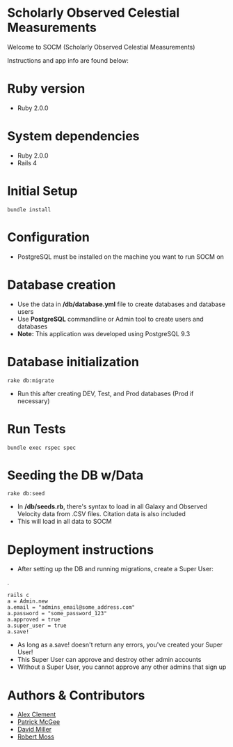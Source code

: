Scholarly Observed Celestial Measurements
=========================================

Welcome to SOCM (Scholarly Observed Celestial Measurements)

Instructions and app info are found below:

Ruby version
============
  - Ruby 2.0.0

System dependencies
===================
  - Ruby 2.0.0
  - Rails 4

Initial Setup
=============

    bundle install


Configuration
=============
  - PostgreSQL must be installed on the machine you want to run SOCM on

Database creation
=================
  - Use the data in **/db/database.yml** file to create databases and database users
  - Use **PostgreSQL** commandline or Admin tool to create users and databases
  - **Note:** This application was developed using PostgreSQL 9.3

Database initialization
=======================

    rake db:migrate

  - Run this after creating DEV, Test, and Prod databases (Prod if necessary)


Run Tests
=========================

    bundle exec rspec spec

Seeding the DB w/Data
=====================

    rake db:seed

  - In **/db/seeds.rb**, there's syntax to load in all Galaxy and Observed Velocity data from .CSV files. Citation data is also included
  - This will load in all data to SOCM

Deployment instructions
=======================
  - After setting up the DB and running migrations, create a Super User:

.

    rails c
    a = Admin.new
    a.email = "admins_email@some_address.com"
    a.password = "some_password_123"
    a.approved = true
    a.super_user = true
    a.save!
  - As long as a.save! doesn't return any errors, you've created your Super User!
  - This Super User can approve and destroy other admin accounts
  - Without a Super User, you cannot approve any other admins that sign up

Authors & Contributors
======================
  - [Alex Clement](https://github.com/alexrdclement)
  - [Patrick McGee](https://github.com/patrickwmcgee)
  - [David Miller](https://github.com/djmill)
  - [Robert Moss](https://github.com/mossr)
